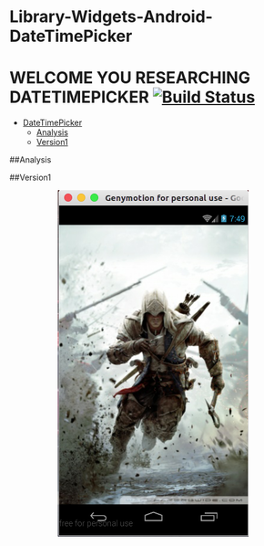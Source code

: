 # Library-Widgets-Android-DateTimePicker
# WELCOME YOU RESEARCHING DATETIMEPICKER [![Build Status](https://travis-ci.org/nomensa/jquery.hide-show.svg)](https://travis-ci.org/nomensa/jquery.hide-show.svg?branch=master)
- [DateTimePicker](#datetimepicker)
  - [Analysis](#analysis)
  - [Version1](#version1)

##Analysis

##Version1
<p align="center">
  <img src="https://github.com/danisluis6/Researching-Widget-GridView/blob/version2/GridView/2.png">
</p>


